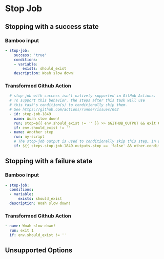 # Stop Job

## Stopping with a success state

### Bamboo input

```yaml
- stop-job:
    success: 'true'
    conditions:
    - variable:
        exists: should_exist
    description: Woah slow down!
```

### Transformed Github Action

```yaml
  # stop-job with success isn't natively supported in GitHub Actions.
  # To support this behavior, the steps after this task will use
  # this task's condition(s) to conditionally skip them.
  # See https://github.com/actions/runner/issues/662
  - id: stop-job-1849
    name: Woah slow down!
    run: stop=${{ env.should_exist != '' }} >> $GITHUB_OUTPUT && exit 0
    if: env.should_exist != ''
  - name: Another step
    run: my-script
    # The stop-job output is used to conditionally skip this step, in addition to its own condition
    if: ${{ steps.stop-job-1849.outputs.stop == 'false' && other.condition == 'foo' }}
```

## Stopping with a failure state

### Bamboo input

```yaml
- stop-job:
  conditions:
  - variable:
      exists: should_exist
  description: Woah slow down!
```

### Transformed Github Action

```yaml
- name: Woah slow down!
  run: exit 1
  if: env.should_exist != ''
```

## Unsupported Options

